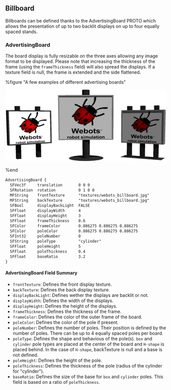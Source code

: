 ## Billboard

Billboards can be defined thanks to the AdvertisingBoard PROTO which allows the presentation of up to two backlit displays
on up to four equally spaced stands.

### AdvertisingBoard

The board display is fully resizable on the three axes allowing any image format
to be displayed. Please note that increasing the thickness of the frame (using the `frameThickness` field)
will also spread the displays. If a texture field is null, the frame is extended
and the side flattened.

%figure "A few examples of different advertising boards"

![advertising-board.png](images/advertising-board.png)

%end

```
AdvertisingBoard {
  SFVec3f     translation       0 0 0
  SFRotation  rotation          0 1 0 0
  MFString    frontTexture      "textures/webots_billboard.jpg"
  MFString    backTexture       "textures/webots_billboard.jpg"
  SFBool      displayBackLight  FALSE
  SFFloat     displayWidth      4
  SFFloat     displayHeight     3
  SFFloat     frameThickness    0.6
  SFColor     frameColor        0.886275 0.886275 0.886275
  SFColor     poleColor         0.886275 0.886275 0.886275
  SFInt32     poleNumber        0
  SFString    poleType          "cylinder"
  SFFloat     poleHeight        5
  SFFloat     poleThickness     0.4
  SFFloat     baseRatio         3.2
}
```

#### AdvertisingBoard Field Summary

- `frontTexture`: Defines the front display texture.
- `backTexture`: Defines the back display texture.
- `displayBackLight`: Defines wether the displays are backlit or not.
- `displayWidth`: Defines the width of the displays.
- `displayHeight`: Defines the height of the displays.
- `frameThickness`: Defines the thickness of the frame.
- `frameColor`: Defines the color of the outer frame of the board.
- `poleColor`: Defines the color of the pole if present.
- `poleNumber`: Defines the number of poles. Their position is defined by the
number of poles. There can be up to 4 equally spaced poles per board.
- `poleType`: Defines the shape and behavious of the pole(s). `box` and `cylinder`
pole types are placed at the center of the board and `H-shape` is placed behind.
In the case of `H-shape`, backTexture is null and a base is not defined.
- `poleHeight`: Defines the height of the pole.
- `poleThickness`: Defines the thickness of the pole (radius of the cylinder for "cylinder").
- `baseRatio`: Defines the size of the base for `box` and `cylinder` poles.
This field is based on a ratio of `poleThickness`.
